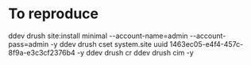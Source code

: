# To reproduce

ddev drush site:install minimal --account-name=admin --account-pass=admin -y
ddev drush cset system.site uuid 1463ec05-e4f4-457c-8f9a-e3c3cf2376b4 -y
ddev drush cr
ddev drush cim -y


